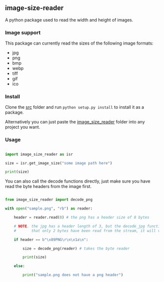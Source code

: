 ## image-size-reader
A python package used to read the width and height of images.

### Image support

This package can currently read the sizes of the following image formats:
- jpg 
- png 
- bmp
- webp
- tiff 
- gif 
- ico

### Install

Clone the [src](./src/) folder and run `python setup.py install` to install it as a package.

Alternatively you can just paste the [image_size_reader](./src/image_size_reader/) folder into any project you want.

### Usage 

```py

import image_size_reader as isr

size = isr.get_image_size("some image path here")

print(size) 

```

You can also call the decode functions directly, just make sure you have read the byte headers from the image first.

```py

from image_size_reader import decode_png

with open("sample.png", "rb") as reader:

    header = reader.read(8) # the png has a header size of 8 bytes

    # NOTE. the jpg has a header length of 3, but the decode_jpg function expects
    #       that only 2 bytes have been read from the stream, it will validate the 3rd byte

    if header == b"\x89PNG\r\n\x1a\n":

        size = decode_png(reader) # takes the byte reader

        print(size)

    else:

        print("sample.png does not have a png header")


```
